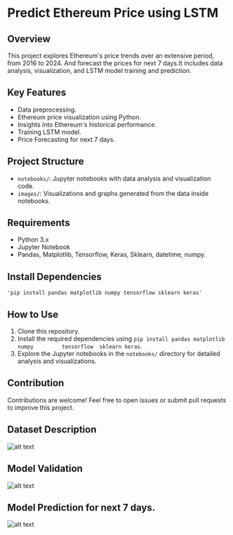 
# Predict Ethereum Price using LSTM

## Overview
This project explores Ethereum's price trends over an extensive period, from 2016 to 2024. And forecast the prices for next 7 days.It includes data analysis, visualization, and LSTM model training and prediction.

## Key Features
- Data preprocessing.
- Ethereum price visualization using Python.
- Insights into Ethereum's historical performance.
- Training LSTM model.
- Price Forecasting for next 7 days.

## Project Structure
- `notebooks/`: Jupyter notebooks with data analysis and visualization code.
- `images/`: Visualizations and graphs generated from the data inside notebooks.

## Requirements
- Python 3.x
- Jupyter Notebook
- Pandas, Matplotlib, Tensorflow, Keras, Sklearn, datetime, numpy.

## Install Dependencies
    'pip install pandas matplotlib numpy tensorflow sklearn keras'

## How to Use
1. Clone this repository.
2. Install the required dependencies using `pip install pandas matplotlib numpy         tensorflow  sklearn keras`.
3. Explore the Jupyter notebooks in the `notebooks/` directory for detailed analysis and   visualizations.

## Contribution
Contributions are welcome! Feel free to open issues or submit pull requests to improve this project.

## Dataset Description
![alt text](https://noumankhanonai.com/wp-content/uploads/2023/09/df_describe.png)

## Model Validation
![alt text](https://noumankhanonai.com/wp-content/uploads/2023/09/Epoch_model_prediction.png)

## Model Prediction for next 7 days.
![alt text](https://noumankhanonai.com/wp-content/uploads/2023/09/Prediction-of-next-7-days-768x548.png)


